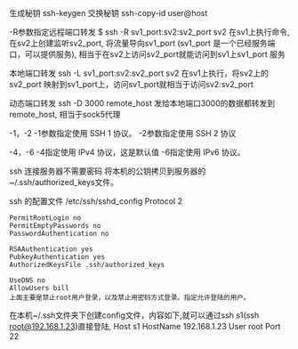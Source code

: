 生成秘钥 ssh-keygen
交换秘钥 ssh-copy-id user@host

-R参数指定远程端口转发
    $ ssh -R sv1_port:sv2:sv2_port sv2
     在sv1上执行命令, 在sv2上创建监听sv2_port, 将流量导向sv1_port (sv1_port 是一个已经服务端口，可以提供服务), 相当于在sv2上访问sv2_port就能访问到sv1上sv1_port 服务

本地端口转发
    ssh -L sv1_port:sv2:sv2_port sv2
      在sv1上执行，将sv2上的sv2_port 映射到sv1_port上，访问sv1_port就相当于访问sv2:sv2_port

动态端口转发
    ssh -D 3000 remote_host
        发给本地端口3000的数据都转发到remote_host, 相当于sock5代理


-1，-2
    -1参数指定使用 SSH 1 协议。
    -2参数指定使用 SSH 2 协议

-4，-6
    -4指定使用 IPv4 协议，这是默认值
    -6指定使用 IPv6 协议。



 ssh 连接服务器不需要密码 
	将本机的公钥拷贝到服务器的~/.ssh/authorized_keys文件。

ssh 的配置文件 /etc/ssh/sshd_config
	Protocol 2

	PermitRootLogin no
	PermitEmptyPasswords no
	PasswordAuthentication no
	
	RSAAuthentication yes
	PubkeyAuthentication yes
	AuthorizedKeysFile .ssh/authorized_keys
	
	UseDNS no
	AllowUsers bill
	上面主要是禁止root用户登录，以及禁止用密码方式登录。指定允许登陆的用户。



在本机~/.ssh文件夹下创建config文件，内容如下,就可以通过ssh s1(ssh root@192.168.1.23)直接登陆,
	Host s1
	HostName 192.168.1.23
	User root
	Port 22
